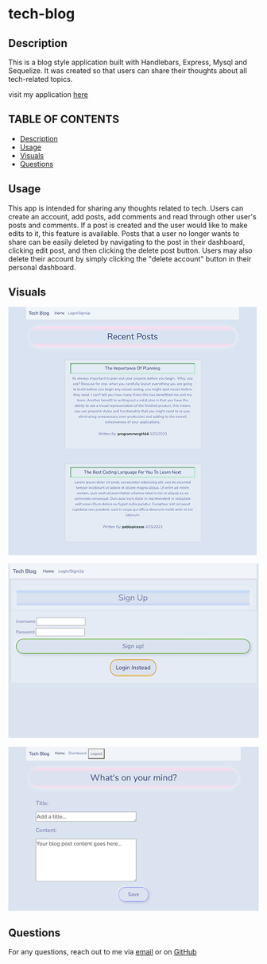 # tech-blog

## Description

This is a blog style application built with Handlebars, Express, Mysql and Sequelize. It was created so that users can share their thoughts about all tech-related topics.

visit my application [here](https://rocky-cliffs-78660.herokuapp.com/)

## TABLE OF CONTENTS
- [Description](#description)
- [Usage](#usage)
- [Visuals](#visuals)
- [Questions](#questions)


## Usage

This app is intended for sharing any thoughts related to tech. Users can create an account, add posts, add comments and read through other user's posts and comments. If a post is created and the user would like to make edits to it, this feature is available. Posts that a user no longer wants to share can be easily deleted by navigating to the post in their dashboard, clicking edit post, and then clicking the delete post button. Users may also delete their account by simply clicking the "delete account" button in their personal dashboard.

## Visuals

![](home.png)

![](signup.png)

![](create.png)

## Questions

For any questions, reach out to me via [email](mariahmcdaniel@icloud.com)
or on [GitHub](https://github.com/mariahmcdaniel)